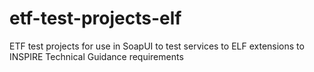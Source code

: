 # etf-test-projects-elf
ETF test projects for use in SoapUI to test services to ELF extensions to INSPIRE Technical Guidance requirements
